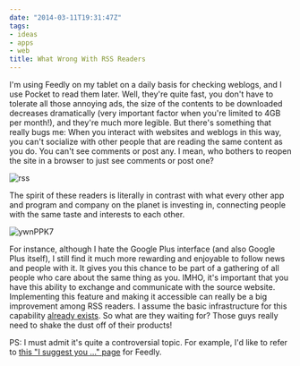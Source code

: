 ```yaml
---
date: "2014-03-11T19:31:47Z"
tags:
- ideas
- apps
- web
title: What Wrong With RSS Readers
---
```


I'm using Feedly on my tablet on a daily basis for checking weblogs, and I use Pocket to read them later. Well, they're quite fast, you don't have to tolerate all those annoying ads, the size of the contents to be downloaded decreases dramatically (very important factor when you're limited to 4GB per month!), and they're much more legible. But there's something that really bugs me: When you interact with websites and weblogs in this way, you can't socialize with other people that are reading the same content as you do. You can't see comments or post any. I mean, who bothers to reopen the site in a browser to just see comments or post one?

![rss](/wp-content/uploads/2014/03/rss.jpg)

The spirit of these readers is literally in contrast with what every other app and program and company on the planet is investing in, connecting people with the same taste and interests to each other.

![ywnPPK7](/wp-content/uploads/2014/03/ywnppk7.png?w=145)

For instance, although I hate the Google Plus interface (and also Google Plus itself), I still find it much more rewarding and enjoyable to follow news and people with it. It gives you this chance to be part of a gathering of all people who care about the same thing as you. IMHO, it's important that you have this ability to exchange and communicate with the source website. Implementing this feature and making it accessible can really be a big improvement among RSS readers. I assume the basic infrastructure for this capability [already exists](http://www.feedblitz.com/why-separate-rss-feeds-and-comments/). So what are they waiting for? Those guys really need to shake the dust off of their products!

PS: I must admit it's quite a controversial topic. For example, I'd like to refer to [this "I suggest you ..." page](https://feedly.uservoice.com/forums/192636-suggestions/suggestions/5430297-make-it-social-allow-comments-inside-feedly#comments) for Feedly.